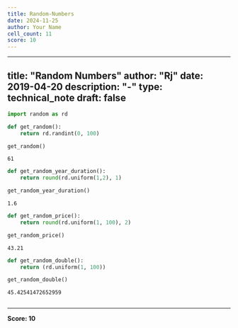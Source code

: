 ```yaml
---
title: Random-Numbers
date: 2024-11-25
author: Your Name
cell_count: 11
score: 10
---
```


---
title: "Random Numbers"
author: "Rj"
date: 2019-04-20
description: "-"
type: technical_note
draft: false
---

```python
import random as rd
```


```python
def get_random():
    return rd.randint(0, 100)
```


```python
get_random()
```




    61




```python
def get_random_year_duration():
    return round(rd.uniform(1,2), 1)
```


```python
get_random_year_duration()
```




    1.6




```python
def get_random_price():
    return round(rd.uniform(1, 100), 2)
```


```python
get_random_price()
```




    43.21




```python
def get_random_double():
    return (rd.uniform(1, 100))
```


```python
get_random_double()
```




    45.42541472652959




```python

```


---
**Score: 10**